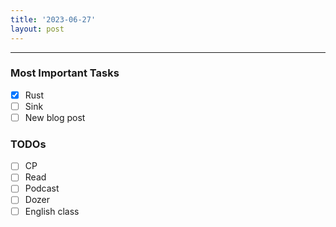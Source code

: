 ```yaml
---
title: '2023-06-27'
layout: post
---
```


---

### Most Important Tasks

- [x] Rust
- [ ] Sink
- [ ] New blog post

### TODOs

- [ ] CP
- [ ] Read
- [ ] Podcast
- [ ] Dozer
- [ ] English class
